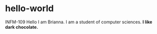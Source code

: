 # hello-world
INFM-109
Hello I am Brianna. I am a student of computer sciences. 
**I like dark chocolate.**
